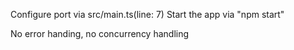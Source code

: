 Configure port via src/main.ts(line: 7)
Start the app via "npm start"

No error handing, no concurrency handling
